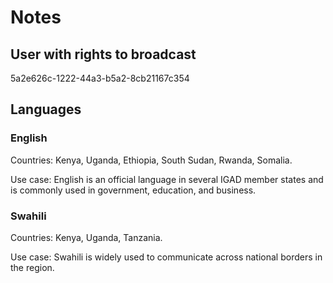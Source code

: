 # Notes

## User with rights to broadcast

5a2e626c-1222-44a3-b5a2-8cb21167c354

## Languages 

### English

Countries: Kenya, Uganda, Ethiopia, South Sudan, Rwanda, Somalia.

Use case: English is an official language in several IGAD member
  states and is commonly used in government, education, and
  business.

### Swahili
Countries: Kenya, Uganda, Tanzania.

Use case: Swahili is widely used to communicate across national
   borders in the region.

